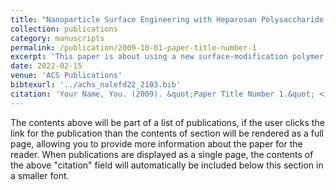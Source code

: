 ```yaml
---
title: "Nanoparticle Surface Engineering with Heparosan Polysaccharide Reduces Serum Protein Adsorption and Enhances Cellular Uptake"
collection: publications
category: manuscripts
permalink: /publication/2009-10-01-paper-title-number-1
excerpt: 'This paper is about using a new surface-modification polymer (HEP) on gold nanoparticles instead of the widely-used PEG.'
date: 2022-02-15
venue: 'ACS Publications'
bibtexurl: '../achs_nalefd22_2103.bib'
citation: 'Your Name, You. (2009). &quot;Paper Title Number 1.&quot; <i>Journal 1</i>. 1(1).'
---
```

The contents above will be part of a list of publications, if the user clicks the link for the publication than the contents of section will be rendered as a full page, allowing you to provide more information about the paper for the reader. When publications are displayed as a single page, the contents of the above "citation" field will automatically be included below this section in a smaller font.
